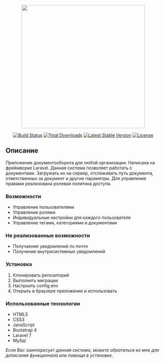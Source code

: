 <p align="center"><a href="https://laravel.com" target="_blank"><img src="https://raw.githubusercontent.com/laravel/art/master/logo-lockup/5%20SVG/2%20CMYK/1%20Full%20Color/laravel-logolockup-cmyk-red.svg" width="400"></a></p>

<p align="center">
<a href="https://travis-ci.org/laravel/framework"><img src="https://travis-ci.org/laravel/framework.svg" alt="Build Status"></a>
<a href="https://packagist.org/packages/laravel/framework"><img src="https://poser.pugx.org/laravel/framework/d/total.svg" alt="Total Downloads"></a>
<a href="https://packagist.org/packages/laravel/framework"><img src="https://poser.pugx.org/laravel/framework/v/stable.svg" alt="Latest Stable Version"></a>
<a href="https://packagist.org/packages/laravel/framework"><img src="https://poser.pugx.org/laravel/framework/license.svg" alt="License"></a>
</p>

## Описание

Приложение документооборота для любой организации. Написана на фреймворке Laravel. Данная система позволяет работать с документами. Загружать их на сервер, отслеживать путь документа, ответственных за документ и другие параметры. Для управления правами реализована ролевая политика доступа. 

### Возможности

+ Управление пользователями
+ Управление ролями
+ Индивидуальные настройки для каждого пользователя
+ Управление тегами, категориями и документами

### Не реализованные возможности

+ Получаение уведомлений по почте
+ Получение внутрисистемных уведомлений

### Установка

1. Клонировать репозиторий
2. Выполнить миграции
3. Настроить config.env
4. Открыть в браузере приложение и использовать

### Использованные технологии

+ HTML5
+ CSS3
+ JavaScript
+ Bootstrap 4
+ Laravel 7
+ MySql

*Если Вас заинтересует данная система, можете обратиться ко мне для дописания функционала или помощи в установке.*
